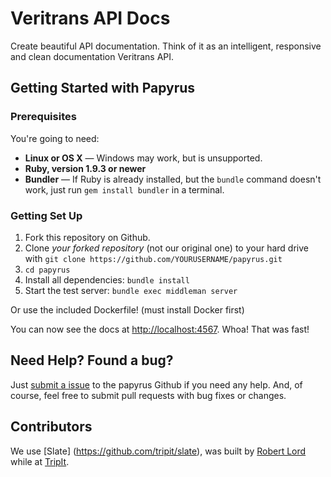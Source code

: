 Veritrans API Docs
==================

Create beautiful API documentation. Think of it as an intelligent, responsive and clean documentation Veritrans API.


Getting Started with Papyrus
------------------------------

### Prerequisites

You're going to need:

 - **Linux or OS X** — Windows may work, but is unsupported.
 - **Ruby, version 1.9.3 or newer**
 - **Bundler** — If Ruby is already installed, but the `bundle` command doesn't work, just run `gem install bundler` in a terminal.

### Getting Set Up

 1. Fork this repository on Github.
 2. Clone *your forked repository* (not our original one) to your hard drive with `git clone https://github.com/YOURUSERNAME/papyrus.git`
 3. `cd papyrus`
 4. Install all dependencies: `bundle install`
 5. Start the test server: `bundle exec middleman server`

Or use the included Dockerfile! (must install Docker first)

You can now see the docs at <http://localhost:4567>. Whoa! That was fast!


Need Help? Found a bug?
--------------------

Just [submit a issue](https://github.com/jethefer/papyrus/issues) to the papyrus Github if you need any help. And, of course, feel free to submit pull requests with bug fixes or changes.


Contributors
--------------------

We use [Slate] (https://github.com/tripit/slate), was built by [Robert Lord](https://lord.io) while at [TripIt](http://tripit.com).